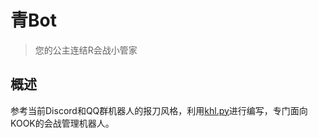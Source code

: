 # 青Bot
> 您的公主连结R会战小管家

## 概述
参考当前Discord和QQ群机器人的报刀风格，利用[khl.py](https://github.com/TWT233/khl.py)进行编写，专门面向KOOK的会战管理机器人。
